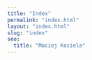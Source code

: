 ```yaml
---
title: "Index"
permalink: "index.html"
layout: "index.html"
slug: "index"
seo:
  title: "Maciej Kociela"
---
```

